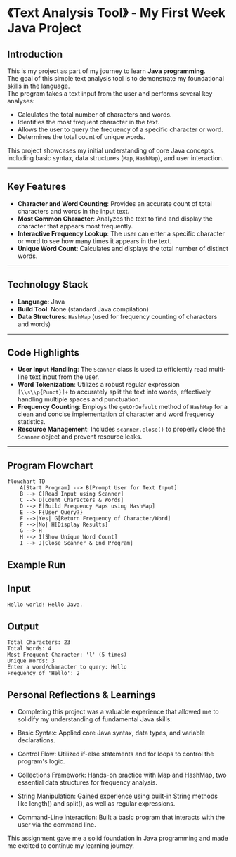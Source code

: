 # 《Text Analysis Tool》 - My First Week Java Project

## Introduction
This is my project as part of my journey to learn **Java programming**.  
The goal of this simple text analysis tool is to demonstrate my foundational skills in the language.  
The program takes a text input from the user and performs several key analyses:

- Calculates the total number of characters and words.
- Identifies the most frequent character in the text.
- Allows the user to query the frequency of a specific character or word.
- Determines the total count of unique words.

This project showcases my initial understanding of core Java concepts, including basic syntax, data structures (`Map`, `HashMap`), and user interaction.

---

## Key Features
- **Character and Word Counting**: Provides an accurate count of total characters and words in the input text.  
- **Most Common Character**: Analyzes the text to find and display the character that appears most frequently.  
- **Interactive Frequency Lookup**: The user can enter a specific character or word to see how many times it appears in the text.  
- **Unique Word Count**: Calculates and displays the total number of distinct words.  

---

## Technology Stack
- **Language**: Java  
- **Build Tool**: None (standard Java compilation)  
- **Data Structures**: `HashMap` (used for frequency counting of characters and words)  

---

## Code Highlights
- **User Input Handling**: The `Scanner` class is used to efficiently read multi-line text input from the user.  
- **Word Tokenization**: Utilizes a robust regular expression `[\\s\\p{Punct}]+` to accurately split the text into words, effectively handling multiple spaces and punctuation.  
- **Frequency Counting**: Employs the `getOrDefault` method of `HashMap` for a clean and concise implementation of character and word frequency statistics.  
- **Resource Management**: Includes `scanner.close()` to properly close the `Scanner` object and prevent resource leaks.  

---

## Program Flowchart
```
flowchart TD
    A[Start Program] --> B[Prompt User for Text Input]
    B --> C[Read Input using Scanner]
    C --> D[Count Characters & Words]
    D --> E[Build Frequency Maps using HashMap]
    E --> F{User Query?}
    F -->|Yes| G[Return Frequency of Character/Word]
    F -->|No| H[Display Results]
    G --> H
    H --> I[Show Unique Word Count]
    I --> J[Close Scanner & End Program]
```


## Example Run

## Input
```
Hello world! Hello Java.
```

## Output
```
Total Characters: 23
Total Words: 4
Most Frequent Character: 'l' (5 times)
Unique Words: 3
Enter a word/character to query: Hello
Frequency of 'Hello': 2
```

## Personal Reflections & Learnings

- Completing this project was a valuable experience that allowed me to solidify my understanding of fundamental Java skills:

- Basic Syntax: Applied core Java syntax, data types, and variable declarations.

- Control Flow: Utilized if-else statements and for loops to control the program's logic.

- Collections Framework: Hands-on practice with Map and HashMap, two essential data structures for frequency analysis.

- String Manipulation: Gained experience using built-in String methods like length() and split(), as well as regular expressions.

- Command-Line Interaction: Built a basic program that interacts with the user via the command line.

This assignment gave me a solid foundation in Java programming and made me excited to continue my learning journey.

